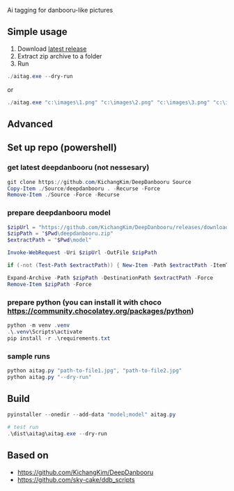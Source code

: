 Ai tagging for danbooru-like pictures

## Simple usage

1. Download [latest release](https://github.com/ImoutoChan/AiTag/releases/latest)
2. Extract zip archive to a folder
3. Run

```powershell
./aitag.exe --dry-run
```
or

```powershell
./aitag.exe "c:\images\1.png" "c:\images\2.png" "c:\images\3.png" "c:\images\4.png"
```

## Advanced 
## Set up repo (powershell)

### get latest deepdanbooru (not nessesary)
```powershell
git clone https://github.com/KichangKim/DeepDanbooru Source
Copy-Item ./Source/deepdanbooru . -Recurse -Force
Remove-Item ./Source -Force -Recurse
```

### prepare deepdanbooru model
```powershell
$zipUrl = "https://github.com/KichangKim/DeepDanbooru/releases/download/v3-20211112-sgd-e28/deepdanbooru-v3-20211112-sgd-e28.zip"
$zipPath = "$Pwd\deepdanbooru.zip"
$extractPath = "$Pwd\model"

Invoke-WebRequest -Uri $zipUrl -OutFile $zipPath

if (-not (Test-Path $extractPath)) { New-Item -Path $extractPath -ItemType Directory }

Expand-Archive -Path $zipPath -DestinationPath $extractPath -Force
Remove-Item $zipPath -Force
```

### prepare python (you can install it with choco https://community.chocolatey.org/packages/python)
```powershell
python -m venv .venv
.\.venv\Scripts\activate
pip install -r .\requirements.txt
```

### sample runs
```powershell
python aitag.py "path-to-file1.jpg", "path-to-file2.jpg"
python aitag.py "--dry-run"
```

## Build
```powershell
pyinstaller --onedir --add-data "model;model" aitag.py
```

```powershell
# test run
.\dist\aitag\aitag.exe --dry-run
```

## Based on
* https://github.com/KichangKim/DeepDanbooru
* https://github.com/sky-cake/ddb_scripts